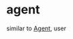 # agent

similar to <a href="https://github.com/khaiphong/kp_pmo/tree/main/agent" target="_blank">Agent</a>, user
